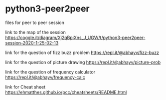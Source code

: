 # python3-peer2peer
files for peer to peer session

link to the map of the session
https://coggle.it/diagram/Xj2qBpiXns_J_UGW/t/python3-peer2peer-session-2020-1-25-02-13

link for the question of fizz buzz problem
https://repl.it/@abhayv/fizz-buzz

link for the question of picture drawing
https://repl.it/@abhayv/picture-prob

link for the question of frequency calculator
https://repl.it/@abhayv/frequency-calc

link for Cheat sheet
https://ehmatthes.github.io/pcc/cheatsheets/README.html
